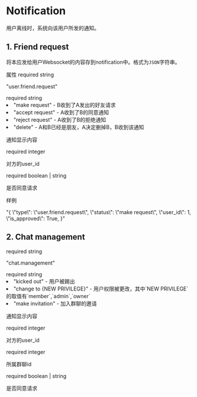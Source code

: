 # Notification

用户离线时，系统向该用户所发的通知。

## 1. Friend request

将本应发给用户Websocket的内容存到notification中。格式为`JSON`字符串。

属性
<deflist collapsible="false">
    <def title="type">
        <emphasis>required</emphasis> string
        <p>"user.friend.request"</p>
    </def>
    <def title="status">
        <emphasis>required</emphasis> string
        <list>
        <li>
        "make request" - B收到了A发出的好友请求
        </li>
        <li>
        "accept request" - A收到了B的同意通知
        </li>
        <li>
        "reject request" - A收到了B的拒绝通知
        </li>
        <li>
        "delete" - A和B已经是朋友，A决定删掉B，B收到该通知
        </li>
        </list>
    </def>
    <def title="text">
        <p>通知显示内容</p>
    </def>
    <def title="user_id">
        <emphasis>required</emphasis>  integer
        <p>对方的user_id</p>
    </def>
    <def title="is_approved">
        <emphasis>required</emphasis>  boolean | string
        <p>是否同意请求</p>
    </def>
</deflist>
样例

<code-block lang="json">
"{
     \"type\": \"user.friend.request\",
     \"status\": \"make request\",
     \"user_id\": 1,
     \"is_approved\": True,
}"
</code-block>


## 2. Chat management

<deflist collapsible="false">
    <def title="type">
        <emphasis>required</emphasis> string
        <p>"chat.management"</p>
    </def>
    <def title="status">
        <emphasis>required</emphasis> string
        <list>
        <li>
        "kicked out" - 用户被踢出
        </li>
        <li>
        "change to {NEW PRIVILEGE}" - 用户权限被更改，其中`NEW PRIVILEGE`的取值有`member`,`admin`,`owner`
        </li>
        <li>
        "make invitation" - 加入群聊的邀请
        </li>
        </list>
    </def>
    <def title="text">
        <p>通知显示内容</p>
    </def>  
    <def title="user_id">
        <emphasis>required</emphasis>  integer
        <p>对方的user_id</p>
    </def>
    <def title="chat_id">
        <emphasis>required</emphasis>  integer
        <p>所属群聊id</p>
    </def>
    <def title="is_approved">
        <emphasis>required</emphasis>  boolean | string
        <p>是否同意请求</p>
    </def>
</deflist>